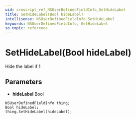 ```yaml
---
uid: crmscript_ref_NSUserDefinedFieldInfo_SetHideLabel
title: SetHideLabel(Bool hideLabel)
intellisense: NSUserDefinedFieldInfo.SetHideLabel
keywords: NSUserDefinedFieldInfo, GetHideLabel
so.topic: reference
---
```


# SetHideLabel(Bool hideLabel)

Hide the label if 1

## Parameters

* **hideLabel** Bool

```crmscript
NSUserDefinedFieldInfo thing;
Bool hideLabel;
thing.SetHideLabel(hideLabel);
```

